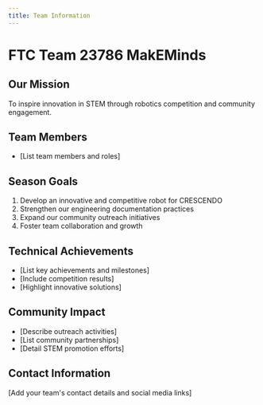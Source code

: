 ```yaml
---
title: Team Information
---
```


# FTC Team 23786 MakEMinds

## Our Mission
To inspire innovation in STEM through robotics competition and community engagement.

## Team Members
- [List team members and roles]

## Season Goals
1. Develop an innovative and competitive robot for CRESCENDO
2. Strengthen our engineering documentation practices
3. Expand our community outreach initiatives
4. Foster team collaboration and growth

## Technical Achievements
- [List key achievements and milestones]
- [Include competition results]
- [Highlight innovative solutions]

## Community Impact
- [Describe outreach activities]
- [List community partnerships]
- [Detail STEM promotion efforts]

## Contact Information
[Add your team's contact details and social media links] 